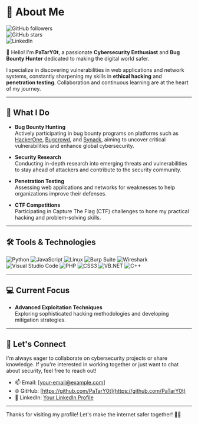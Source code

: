 # 💫 About Me

![GitHub followers](https://img.shields.io/github/followers/PaTarY0t?style=social)  
![GitHub stars](https://img.shields.io/github/stars/PaTarY0t?style=social)  
![LinkedIn](https://img.shields.io/badge/LinkedIn-PaTarY0t-blue?logo=linkedin)  

👋 Hello! I'm **PaTarY0t**, a passionate **Cybersecurity Enthusiast** and **Bug Bounty Hunter** dedicated to making the digital world safer.

I specialize in discovering vulnerabilities in web applications and network systems, constantly sharpening my skills in **ethical hacking** and **penetration testing**. Collaboration and continuous learning are at the heart of my journey.

---

## 🔐 What I Do

- **Bug Bounty Hunting**  
  Actively participating in bug bounty programs on platforms such as [HackerOne](https://www.hackerone.com/), [Bugcrowd](https://www.bugcrowd.com/), and [Synack](https://www.synack.com/), aiming to uncover critical vulnerabilities and enhance global cybersecurity.

- **Security Research**  
  Conducting in-depth research into emerging threats and vulnerabilities to stay ahead of attackers and contribute to the security community.

- **Penetration Testing**  
  Assessing web applications and networks for weaknesses to help organizations improve their defenses.


- **CTF Competitions**  
  Participating in Capture The Flag (CTF) challenges to hone my practical hacking and problem-solving skills.


---



## 🛠️ Tools & Technologies

![Python](https://img.shields.io/badge/-Python-3776AB?style=flat&logo=python&logoColor=white) 
![JavaScript](https://img.shields.io/badge/-JavaScript-F7DF1E?style=flat&logo=javascript&logoColor=black) 
![Linux](https://img.shields.io/badge/-Linux-FCC624?style=flat&logo=linux&logoColor=black)
![Burp Suite](https://img.shields.io/badge/-Burp%20Suite-000000?style=flat&logo=portswigger&logoColor=white) 
![Wireshark](https://img.shields.io/badge/-Wireshark-005C9C?style=flat&logo=wireshark&logoColor=white) 
![Visual Studio Code](https://img.shields.io/badge/-VS%20Code-007ACC?style=flat&logo=visual-studio-code&logoColor=white)
![PHP](https://img.shields.io/badge/-PHP-777BB4?style=flat&logo=php&logoColor=white)
![CSS3](https://img.shields.io/badge/-CSS3-1572B6?style=flat&logo=css3&logoColor=white)
![VB.NET](https://img.shields.io/badge/-VB.NET-68217A?style=flat&logo=visual-basic&logoColor=white)
![C++](https://img.shields.io/badge/-C++-00599C?style=flat&logo=c%2B%2B&logoColor=white)

---

## 💻 Current Focus

- **Advanced Exploitation Techniques**  
  Exploring sophisticated hacking methodologies and developing mitigation strategies.

---

## 🌱 Let's Connect

I'm always eager to collaborate on cybersecurity projects or share knowledge. If you're interested in working together or just want to chat about security, feel free to reach out!

- 📫 Email: [your-email@example.com]  
- 🌐 GitHub: [https://github.com/PaTarY0t](https://github.com/PaTarY0t)  
- 🔗 LinkedIn: [Your LinkedIn Profile](https://linkedin.com/in/yourprofile)

---

Thanks for visiting my profile! Let's make the internet safer together! 🕵️‍♂️
